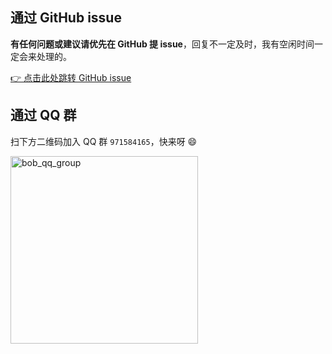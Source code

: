 ## 通过 GitHub issue

**有任何问题或建议请优先在 GitHub 提 issue**，回复不一定及时，我有空闲时间一定会来处理的。

[👉 点击此处跳转 GitHub issue](https://github.com/ripperhe/Bob/issues)

## 通过 QQ 群

扫下方二维码加入 QQ 群 `971584165`，快来呀 😄

<img src="https://gitee.com/ripperhe/oss/raw/master/2020/0503/bob_qq_group.png" alt="bob_qq_group" width=300 />

